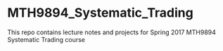 # MTH9894_Systematic_Trading
This repo contains lecture notes and projects for Spring 2017 MTH9894 Systematic Trading course
